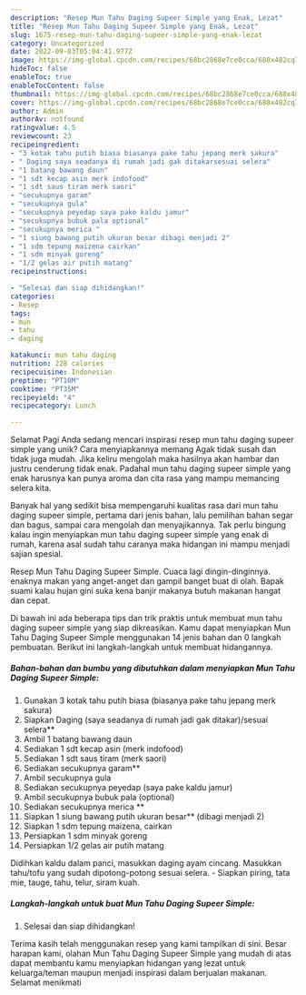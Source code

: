 ```yaml
---
description: "Resep Mun Tahu Daging Supeer Simple yang Enak, Lezat"
title: "Resep Mun Tahu Daging Supeer Simple yang Enak, Lezat"
slug: 1675-resep-mun-tahu-daging-supeer-simple-yang-enak-lezat
category: Uncategorized
date: 2022-09-03T05:04:41.977Z
image: https://img-global.cpcdn.com/recipes/68bc2868e7ce0cca/680x482cq70/mun-tahu-daging-supeer-simple-foto-resep-utama.jpg
hideToc: false
enableToc: true
enableTocContent: false
thumbnail: https://img-global.cpcdn.com/recipes/68bc2868e7ce0cca/680x482cq70/mun-tahu-daging-supeer-simple-foto-resep-utama.jpg
cover: https://img-global.cpcdn.com/recipes/68bc2868e7ce0cca/680x482cq70/mun-tahu-daging-supeer-simple-foto-resep-utama.jpg
author: Admin
authorAv: notfound
ratingvalue: 4.5
reviewcount: 23
recipeingredient:
- "3 kotak tahu putih biasa biasanya pake tahu jepang merk sakura"
- " Daging saya seadanya di rumah jadi gak ditakarsesuai selera"
- "1 batang bawang daun"
- "1 sdt kecap asin merk indofood"
- "1 sdt saus tiram merk saori"
- "secukupnya garam"
- "secukupnya gula"
- "secukupnya peyedap saya pake kaldu jamur"
- "secukupnya bubuk pala optional"
- "secukupnya merica "
- "1 siung bawang putih ukuran besar dibagi menjadi 2"
- "1 sdm tepung maizena cairkan"
- "1 sdm minyak goreng"
- "1/2 gelas air putih matang"
recipeinstructions:

- "Selesai dan siap dihidangkan!"
categories:
- Resep
tags:
- mun
- tahu
- daging

katakunci: mun tahu daging 
nutrition: 228 calories
recipecuisine: Indonesian
preptime: "PT10M"
cooktime: "PT35M"
recipeyield: "4"
recipecategory: Lunch

---
```



Selamat Pagi Anda sedang mencari inspirasi resep mun tahu daging supeer simple yang unik? Cara menyiapkannya memang Agak tidak susah dan tidak juga mudah. Jika keliru mengolah maka hasilnya akan hambar dan justru cenderung tidak enak. Padahal mun tahu daging supeer simple yang enak harusnya kan punya aroma dan cita rasa yang mampu memancing selera kita.


Banyak hal yang sedikit bisa mempengaruhi kualitas rasa dari mun tahu daging supeer simple, pertama dari jenis bahan, lalu pemilihan bahan segar dan bagus, sampai cara mengolah dan menyajikannya. Tak perlu bingung kalau ingin menyiapkan mun tahu daging supeer simple yang enak di rumah, karena asal sudah tahu caranya maka hidangan ini mampu menjadi sajian spesial.

Resep Mun Tahu Daging Supeer Simple. Cuaca lagi dingin-dinginnya. enaknya makan yang anget-anget dan gampil banget buat di olah. Bapak suami kalau hujan gini suka kena banjir makanya butuh makanan hangat dan cepat.


Di bawah ini ada beberapa tips dan trik praktis untuk membuat mun tahu daging supeer simple yang siap dikreasikan. Kamu dapat menyiapkan Mun Tahu Daging Supeer Simple menggunakan 14 jenis bahan dan 0 langkah pembuatan. Berikut ini langkah-langkah untuk membuat hidangannya.

<!--inarticleads1-->

##### Bahan-bahan dan bumbu yang dibutuhkan dalam menyiapkan Mun Tahu Daging Supeer Simple:

1. Gunakan 3 kotak tahu putih biasa (biasanya pake tahu jepang merk sakura)
1. Siapkan  Daging (saya seadanya di rumah jadi gak ditakar)/sesuai selera**
1. Ambil 1 batang bawang daun
1. Sediakan 1 sdt kecap asin (merk indofood)
1. Sediakan 1 sdt saus tiram (merk saori)
1. Sediakan secukupnya garam**
1. Ambil secukupnya gula
1. Sediakan secukupnya peyedap (saya pake kaldu jamur)
1. Ambil secukupnya bubuk pala (optional)
1. Sediakan secukupnya merica **
1. Siapkan 1 siung bawang putih ukuran besar** (dibagi menjadi 2)
1. Siapkan 1 sdm tepung maizena, cairkan
1. Persiapkan 1 sdm minyak goreng
1. Persiapkan 1/2 gelas air putih matang


Didihkan kaldu dalam panci, masukkan daging ayam cincang. Masukkan tahu/tofu yang sudah dipotong-potong sesuai selera. - Siapkan piring, tata mie, tauge, tahu, telur, siram kuah. 

<!--inarticleads2-->

##### Langkah-langkah untuk buat Mun Tahu Daging Supeer Simple:


1. Selesai dan siap dihidangkan!



Terima kasih telah menggunakan resep yang kami tampilkan di sini. Besar harapan kami, olahan Mun Tahu Daging Supeer Simple yang mudah di atas dapat membantu kamu menyiapkan hidangan yang lezat untuk keluarga/teman maupun menjadi inspirasi dalam berjualan makanan. Selamat menikmati
